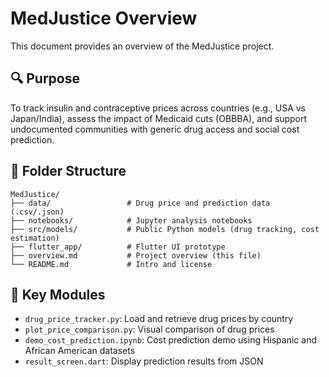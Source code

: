 # MedJustice Overview

This document provides an overview of the MedJustice project.

## 🔍 Purpose

To track insulin and contraceptive prices across countries (e.g., USA vs Japan/India), assess the impact of Medicaid cuts (OBBBA), and support undocumented communities with generic drug access and social cost prediction.

## 📁 Folder Structure

```
MedJustice/
├── data/                 # Drug price and prediction data (.csv/.json)
├── notebooks/            # Jupyter analysis notebooks
├── src/models/           # Public Python models (drug tracking, cost estimation)
├── flutter_app/          # Flutter UI prototype
├── overview.md           # Project overview (this file)
└── README.md             # Intro and license
```

## 🔗 Key Modules

- `drug_price_tracker.py`: Load and retrieve drug prices by country
- `plot_price_comparison.py`: Visual comparison of drug prices
- `demo_cost_prediction.ipynb`: Cost prediction demo using Hispanic and African American datasets
- `result_screen.dart`: Display prediction results from JSON

